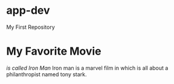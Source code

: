 # app-dev
My First Repository
# **My Favorite Movie**
*is called Iron Man*
Iron man is a marvel film in which is all about a philanthropist named tony stark.

